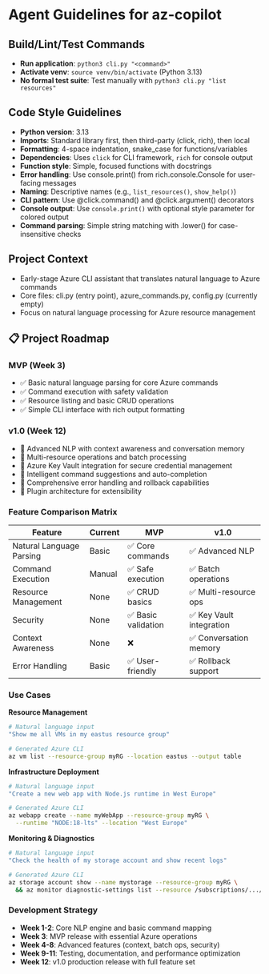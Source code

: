 # Agent Guidelines for az-copilot

## Build/Lint/Test Commands
- **Run application**: `python3 cli.py "<command>"`
- **Activate venv**: `source venv/bin/activate` (Python 3.13)
- **No formal test suite**: Test manually with `python3 cli.py "list resources"`

## Code Style Guidelines
- **Python version**: 3.13
- **Imports**: Standard library first, then third-party (click, rich), then local
- **Formatting**: 4-space indentation, snake_case for functions/variables
- **Dependencies**: Uses `click` for CLI framework, `rich` for console output
- **Function style**: Simple, focused functions with docstrings
- **Error handling**: Use console.print() from rich.console.Console for user-facing messages
- **Naming**: Descriptive names (e.g., `list_resources()`, `show_help()`)
- **CLI pattern**: Use @click.command() and @click.argument() decorators
- **Console output**: Use `console.print()` with optional style parameter for colored output
- **Command parsing**: Simple string matching with .lower() for case-insensitive checks

## Project Context
- Early-stage Azure CLI assistant that translates natural language to Azure commands
- Core files: cli.py (entry point), azure_commands.py, config.py (currently empty)
- Focus on natural language processing for Azure resource management

## 📋 Project Roadmap

### MVP (Week 3)
- ✅ Basic natural language parsing for core Azure commands
- ✅ Command execution with safety validation
- ✅ Resource listing and basic CRUD operations
- ✅ Simple CLI interface with rich output formatting

### v1.0 (Week 12)
- 🔄 Advanced NLP with context awareness and conversation memory
- 🔄 Multi-resource operations and batch processing
- 🔄 Azure Key Vault integration for secure credential management
- 🔄 Intelligent command suggestions and auto-completion
- 🔄 Comprehensive error handling and rollback capabilities
- 🔄 Plugin architecture for extensibility

### Feature Comparison Matrix

| Feature | Current | MVP | v1.0 |
|---------|---------|-----|------|
| Natural Language Parsing | Basic | ✅ Core commands | ✅ Advanced NLP |
| Command Execution | Manual | ✅ Safe execution | ✅ Batch operations |
| Resource Management | None | ✅ CRUD basics | ✅ Multi-resource ops |
| Security | None | ✅ Basic validation | ✅ Key Vault integration |
| Context Awareness | None | ❌ | ✅ Conversation memory |
| Error Handling | Basic | ✅ User-friendly | ✅ Rollback support |

### Use Cases

**Resource Management**
```bash
# Natural language input
"Show me all VMs in my eastus resource group"

# Generated Azure CLI
az vm list --resource-group myRG --location eastus --output table
```

**Infrastructure Deployment**
```bash
# Natural language input
"Create a new web app with Node.js runtime in West Europe"

# Generated Azure CLI
az webapp create --name myWebApp --resource-group myRG \
  --runtime "NODE:18-lts" --location "West Europe"
```

**Monitoring & Diagnostics**
```bash
# Natural language input
"Check the health of my storage account and show recent logs"

# Generated Azure CLI
az storage account show --name mystorage --resource-group myRG \
  && az monitor diagnostic-settings list --resource /subscriptions/.../mystorage
```

### Development Strategy
- **Week 1-2**: Core NLP engine and basic command mapping
- **Week 3**: MVP release with essential Azure operations
- **Week 4-8**: Advanced features (context, batch ops, security)
- **Week 9-11**: Testing, documentation, and performance optimization
- **Week 12**: v1.0 production release with full feature set
